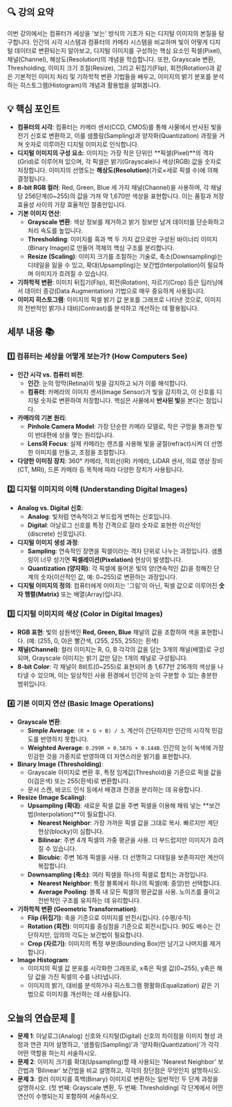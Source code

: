 ## 🔍 강의 요약
이번 강의에서는 컴퓨터가 세상을 '보는' 방식의 기초가 되는 디지털 이미지의 본질을 탐구합니다. 인간의 시각 시스템과 컴퓨터의 카메라 시스템을 비교하며 빛이 어떻게 디지털 데이터로 변환되는지 알아보고, 디지털 이미지를 구성하는 핵심 요소인 픽셀(Pixel), 채널(Channel), 해상도(Resolution)의 개념을 학습합니다. 또한, Grayscale 변환, Thresholding, 이미지 크기 조절(Resize), 그리고 뒤집기(Flip), 회전(Rotation)과 같은 기본적인 이미지 처리 및 기하학적 변환 기법들을 배우고, 이미지의 밝기 분포를 분석하는 히스토그램(Histogram)의 개념과 활용법을 살펴봅니다.

## 💡 핵심 포인트
- **컴퓨터의 시각**: 컴퓨터는 카메라 센서(CCD, CMOS)를 통해 사물에서 반사된 빛을 전기 신호로 변환하고, 이를 샘플링(Sampling)과 양자화(Quantization) 과정을 거쳐 숫자로 이루어진 디지털 이미지로 인식합니다.
- **디지털 이미지의 구성 요소**: 이미지는 가장 작은 단위인 **픽셀(Pixel)**의 격자(Grid)로 이루어져 있으며, 각 픽셀은 밝기(Grayscale)나 색상(RGB) 값을 숫자로 저장합니다. 이미지의 선명도는 **해상도(Resolution)**(가로×세로 픽셀 수)에 의해 결정됩니다.
- **8-bit RGB 컬러**: Red, Green, Blue 세 가지 채널(Channel)을 사용하며, 각 채널당 256단계(0~255)의 값을 가져 약 1,670만 색상을 표현합니다. 이는 품질과 저장 효율성 사이의 가장 효율적인 절충안입니다.
- **기본 이미지 연산**:
    - **Grayscale 변환**: 색상 정보를 제거하고 밝기 정보만 남겨 데이터를 단순화하고 처리 속도를 높입니다.
    - **Thresholding**: 이미지를 흑과 백 두 가지 값으로만 구성된 바이너리 이미지(Binary Image)로 만들어 객체의 핵심 구조를 분리합니다.
    - **Resize (Scaling)**: 이미지 크기를 조절하는 기술로, 축소(Downsampling)는 디테일을 잃을 수 있고, 확대(Upsampling)는 보간법(Interpolation)이 필요하며 이미지가 흐려질 수 있습니다.
- **기하학적 변환**: 이미지 뒤집기(Flip), 회전(Rotation), 자르기(Crop) 등은 딥러닝에서 데이터 증강(Data Augmentation) 기법으로 매우 중요하게 사용됩니다.
- **이미지 히스토그램**: 이미지의 픽셀 밝기 값 분포를 그래프로 나타낸 것으로, 이미지의 전반적인 밝기나 대비(Contrast)를 분석하고 개선하는 데 활용됩니다.

## 세부 내용 📚
### 1️⃣ 컴퓨터는 세상을 어떻게 보는가? (How Computers See)
- **인간 시각 vs. 컴퓨터 비전**:
    - **인간**: 눈의 망막(Retina)이 빛을 감지하고 뇌가 이를 해석합니다.
    - **컴퓨터**: 카메라의 이미지 센서(Image Sensor)가 빛을 감지하고, 이 신호를 디지털 숫자로 변환하여 저장합니다. 핵심은 사물에서 **반사된 빛**을 본다는 점입니다.
- **카메라의 기본 원리**:
    - **Pinhole Camera Model**: 가장 단순한 카메라 모델로, 작은 구멍을 통과한 빛이 반대편에 상을 맺는 원리입니다.
    - **Lens와 Focus**: 실제 카메라는 렌즈를 사용해 빛을 굴절(refract)시켜 더 선명한 이미지를 만들고, 초점을 조절합니다.
- **다양한 이미징 장치**: 360° 카메라, 적외선(IR) 카메라, LiDAR 센서, 의료 영상 장비(CT, MRI), 드론 카메라 등 목적에 따라 다양한 장치가 사용됩니다.

### 2️⃣ 디지털 이미지의 이해 (Understanding Digital Images)
- **Analog vs. Digital 신호**:
    - **Analog**: 빛처럼 연속적이고 부드럽게 변하는 신호입니다.
    - **Digital**: 아날로그 신호를 특정 간격으로 잘라 숫자로 표현한 이산적인(discrete) 신호입니다.
- **디지털 이미지 생성 과정**:
    - **Sampling**: 연속적인 장면을 픽셀이라는 격자 단위로 나누는 과정입니다. 샘플링이 너무 성기면 **픽셀레이션(Pixelation)** 현상이 발생합니다.
    - **Quantization (양자화)**: 각 픽셀에 들어온 빛의 양(연속적인 값)을 정해진 단계의 숫자(이산적인 값, 예: 0~255)로 변환하는 과정입니다.
- **디지털 이미지의 정의**: 컴퓨터에게 이미지는 '그림'이 아닌, 픽셀 값으로 이루어진 **숫자 행렬(Matrix)** 또는 배열(Array)입니다.

### 3️⃣ 디지털 이미지의 색상 (Color in Digital Images)
- **RGB 표현**: 빛의 삼원색인 **Red, Green, Blue** 채널의 값을 조합하여 색을 표현합니다. (예: (255, 0, 0)은 빨간색, (255, 255, 255)는 흰색)
- **채널(Channel)**: 컬러 이미지는 R, G, B 각각의 값을 담는 3개의 채널(배열)로 구성되며, Grayscale 이미지는 밝기 값만 담는 1개의 채널로 구성됩니다.
- **8-bit Color**: 각 채널이 8비트(0~255)로 표현되어 총 1,677만 216개의 색상을 나타낼 수 있으며, 이는 일상적인 사용 환경에서 인간의 눈이 구분할 수 있는 충분한 범위입니다.

### 4️⃣ 기본 이미지 연산 (Basic Image Operations)
- **Grayscale 변환**:
    - **Simple Average**: `(R + G + B) / 3`. 계산이 간단하지만 인간의 시각적 민감도를 반영하지 못합니다.
    - **Weighted Average**: `0.299R + 0.587G + 0.144B`. 인간의 눈이 녹색에 가장 민감한 것을 가중치로 반영하여 더 자연스러운 밝기를 표현합니다.
- **Binary Image (Thresholding)**:
    - Grayscale 이미지로 변환 후, 특정 임계값(Threshold)을 기준으로 픽셀 값을 0(검은색) 또는 255(흰색)로 변환합니다.
    - 문서 스캔, 바코드 인식 등에서 배경과 전경을 분리하는 데 유용합니다.
- **Resize (Image Scaling)**:
    - **Upsampling (확대)**: 새로운 픽셀 값을 주변 픽셀을 이용해 채워 넣는 **보간법(Interpolation)**이 필요합니다.
        - **Nearest Neighbor**: 가장 가까운 픽셀 값을 그대로 복사. 빠르지만 계단 현상(blocky)이 심합니다.
        - **Bilinear**: 주변 4개 픽셀의 가중 평균을 사용. 더 부드럽지만 이미지가 흐려질 수 있습니다.
        - **Bicubic**: 주변 16개 픽셀을 사용. 더 선명하고 디테일을 보존하지만 계산이 복잡합니다.
    - **Downsampling (축소)**: 여러 픽셀을 하나의 픽셀로 합치는 과정입니다.
        - **Nearest Neighbor**: 특정 블록에서 하나의 픽셀(예: 중앙)만 선택합니다.
        - **Average Pooling**: 블록 내 모든 픽셀의 평균값을 사용. 노이즈를 줄이고 전반적인 구조를 유지하는 데 유리합니다.
- **기하학적 변환 (Geometric Transformation)**:
    - **Flip (뒤집기)**: 축을 기준으로 이미지를 반전시킵니다. (수평/수직)
    - **Rotation (회전)**: 이미지를 중심점을 기준으로 회전시킵니다. 90도 배수는 간단하지만, 임의의 각도는 보간법이 필요합니다.
    - **Crop (자르기)**: 이미지의 특정 부분(Bounding Box)만 남기고 나머지를 제거합니다.
- **Image Histogram**:
    - 이미지의 픽셀 값 분포를 시각화한 그래프로, x축은 픽셀 값(0~255), y축은 해당 값을 가진 픽셀의 수를 나타냅니다.
    - 이미지의 밝기, 대비를 분석하거나 히스토그램 평활화(Equalization) 같은 기법으로 이미지를 개선하는 데 사용됩니다.

## 오늘의 연습문제 📝
- **문제 1**: 아날로그(Analog) 신호와 디지털(Digital) 신호의 차이점을 이미지 형성 과정과 연관 지어 설명하고, '샘플링(Sampling)'과 '양자화(Quantization)'가 각각 어떤 역할을 하는지 서술하시오.
- **문제 2**: 이미지 크기를 확대(Upsampling)할 때 사용되는 'Nearest Neighbor' 보간법과 'Bilinear' 보간법을 비교 설명하고, 각각의 장단점은 무엇인지 설명하시오.
- **문제 3**: 컬러 이미지를 흑백(Binary) 이미지로 변환하는 일반적인 두 단계 과정을 설명하시오. (첫 번째: Grayscale 변환, 두 번째: Thresholding) 각 단계에서 어떤 연산이 수행되는지 포함하여 서술하시오.
